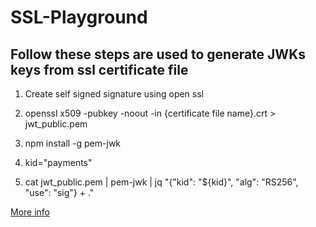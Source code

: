 

# SSL-Playground

## Follow these steps are used to generate JWKs keys from ssl certificate file

1. Create self signed signature using open ssl
 
2. openssl x509 -pubkey -noout -in {certificate file name}.crt > jwt_public.pem
3. npm install -g pem-jwk
4. kid="payments"
5. cat jwt_public.pem | pem-jwk | jq "{\"kid\": \"${kid}\", \"alg\": \"RS256\", \"use\": \"sig\"} + ."
 
[More info](https://github.com/dannycoates/pem-jwk)
